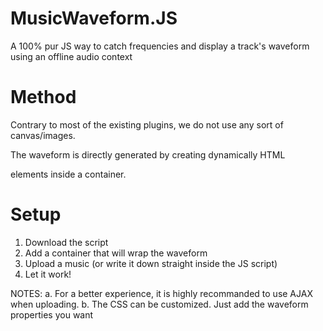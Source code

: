 # MusicWaveform.JS
A 100% pur JS way to catch frequencies and display a track's waveform using an offline audio context

# Method

Contrary to most of the existing plugins, we do not use any sort of canvas/images.

The waveform is directly generated by creating dynamically HTML <div> elements inside a container.

# Setup

1. Download the script
2. Add a container that will wrap the waveform
3. Upload a music (or write it down straight inside the JS script)
4. Let it work!

NOTES: 
a. For a better experience, it is highly recommanded to use AJAX when uploading.
b. The CSS can be customized. Just add the waveform properties you want
